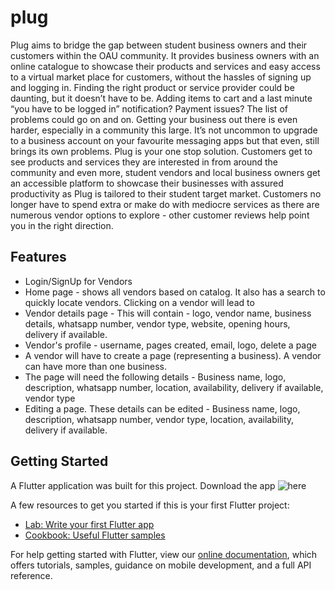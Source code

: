 # plug

Plug aims to bridge the gap between student business owners and their customers within the OAU community. It provides business owners with an online catalogue to showcase their products and services and easy access to a virtual market place for customers, without the hassles of signing up and logging in.
Finding the right product or service provider could be daunting, but it doesn’t have to be. Adding items to cart and a last minute “you have to be logged in” notification? Payment issues? The list of problems could go on and on. Getting your business out there is even harder, especially in a community this large. It’s not uncommon to upgrade to a business account on your favourite messaging apps but that even, still brings its own problems.
Plug is your one stop solution. Customers get to see products and services they are interested in from around the community and even more, student vendors and local business owners get an accessible platform to showcase their businesses with assured productivity as Plug is tailored to their student target market. Customers no longer have to spend extra or make do with mediocre services as there are numerous vendor options to explore - other customer reviews help point you in the right direction.

## Features

- Login/SignUp for Vendors
- Home page - shows all vendors based on catalog. It also has a search to quickly locate vendors. Clicking on a vendor will lead to
- Vendor details page - This will contain - logo, vendor name, business details, whatsapp number, vendor type, website, opening hours, delivery if available.
- Vendor's profile - username,  pages created, email, logo, delete a page
- A vendor will have to create a page (representing a business). A vendor can have more than one business.
- The page will need the following details - Business name, logo, description, whatsapp number, location, availability, delivery if available, vendor type
- Editing a page. These details can be edited - Business name, logo, description, whatsapp number, vendor type, location, availability, delivery if available.

## Getting Started

A Flutter application was built for this project.  Download the app ![here](https://drive.google.com/uc?export=view&id=1RXsVP2bTfDCIaVdEGV0hilMM-NuuWJl9)

A few resources to get you started if this is your first Flutter project:

- [Lab: Write your first Flutter app](https://flutter.dev/docs/get-started/codelab)
- [Cookbook: Useful Flutter samples](https://flutter.dev/docs/cookbook)

For help getting started with Flutter, view our
[online documentation](https://flutter.dev/docs), which offers tutorials,
samples, guidance on mobile development, and a full API reference.

